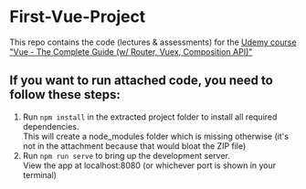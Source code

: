 # First-Vue-Project
This repo contains the code (lectures & assessments) for the [Udemy course "Vue - The Complete Guide (w/ Router, Vuex, Composition API)"](https://www.udemy.com/course/vuejs-2-the-complete-guide) 


## If you want to run attached code, you need to follow these steps:
1. Run `npm install` in the extracted project folder to install all required dependencies.\
This will create a node_modules folder which is missing otherwise (it's not in the attachment because that would bloat the ZIP file)
2. Run `npm run serve` to bring up the development server.\
View the app at localhost:8080 (or whichever port is shown in your terminal)
